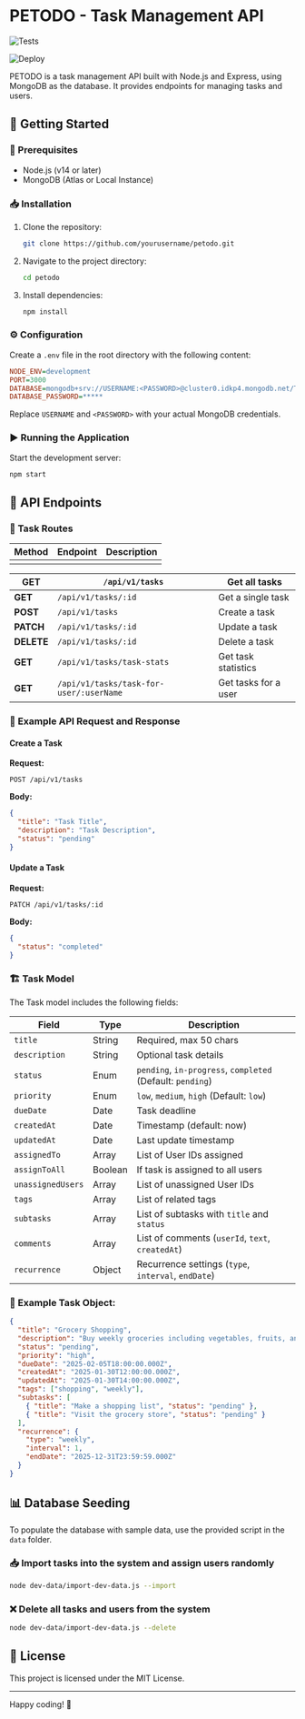 # PETODO - Task Management API

![Tests](https://github.com/nvakhovska/peTODO/actions/workflows/test.yml/badge.svg)

![Deploy](https://github.com/nvakhovska/peTODO/actions/workflows/test-and-deploy.yml/badge.svg)

PETODO is a task management API built with Node.js and Express, using MongoDB as the database. It provides endpoints for managing tasks and users.

## 🚀 Getting Started

### 📌 Prerequisites

- Node.js (v14 or later)
- MongoDB (Atlas or Local Instance)

### 📥 Installation

1. Clone the repository:
   ```sh
   git clone https://github.com/yourusername/petodo.git
   ```
2. Navigate to the project directory:
   ```sh
   cd petodo
   ```
3. Install dependencies:
   ```sh
   npm install
   ```

### ⚙️ Configuration

Create a `.env` file in the root directory with the following content:

```ini
NODE_ENV=development
PORT=3000
DATABASE=mongodb+srv://USERNAME:<PASSWORD>@cluster0.idkp4.mongodb.net/TODO?retryWrites=true
DATABASE_PASSWORD=*****
```

Replace `USERNAME` and `<PASSWORD>` with your actual MongoDB credentials.

### ▶️ Running the Application

Start the development server:

```sh
npm start
```

## 📡 API Endpoints

### 📝 Task Routes

| Method | Endpoint | Description |
| ------ | -------- | ----------- |
|        |          |             |

| **GET**    | `/api/v1/tasks`                         | Get all tasks        |
| ---------- | --------------------------------------- | -------------------- |
| **GET**    | `/api/v1/tasks/:id`                     | Get a single task    |
| **POST**   | `/api/v1/tasks`                         | Create a task        |
| **PATCH**  | `/api/v1/tasks/:id`                     | Update a task        |
| **DELETE** | `/api/v1/tasks/:id`                     | Delete a task        |
| **GET**    | `/api/v1/tasks/task-stats`              | Get task statistics  |
| **GET**    | `/api/v1/tasks/task-for-user/:userName` | Get tasks for a user |

### 📌 Example API Request and Response

#### Create a Task

**Request:**

```http
POST /api/v1/tasks
```

**Body:**

```json
{
  "title": "Task Title",
  "description": "Task Description",
  "status": "pending"
}
```

#### Update a Task

**Request:**

```http
PATCH /api/v1/tasks/:id
```

**Body:**

```json
{
  "status": "completed"
}
```

### 🏗 Task Model

The Task model includes the following fields:

| Field             | Type    | Description                                                |
| ----------------- | ------- | ---------------------------------------------------------- |
| `title`           | String  | Required, max 50 chars                                     |
| `description`     | String  | Optional task details                                      |
| `status`          | Enum    | `pending`, `in-progress`, `completed` (Default: `pending`) |
| `priority`        | Enum    | `low`, `medium`, `high` (Default: `low`)                   |
| `dueDate`         | Date    | Task deadline                                              |
| `createdAt`       | Date    | Timestamp (default: now)                                   |
| `updatedAt`       | Date    | Last update timestamp                                      |
| `assignedTo`      | Array   | List of User IDs assigned                                  |
| `assignToAll`     | Boolean | If task is assigned to all users                           |
| `unassignedUsers` | Array   | List of unassigned User IDs                                |
| `tags`            | Array   | List of related tags                                       |
| `subtasks`        | Array   | List of subtasks with `title` and `status`                 |
| `comments`        | Array   | List of comments (`userId`, `text`, `createdAt`)           |
| `recurrence`      | Object  | Recurrence settings (`type`, `interval`, `endDate`)        |

### 📝 Example Task Object:

```json
{
  "title": "Grocery Shopping",
  "description": "Buy weekly groceries including vegetables, fruits, and essentials.",
  "status": "pending",
  "priority": "high",
  "dueDate": "2025-02-05T18:00:00.000Z",
  "createdAt": "2025-01-30T12:00:00.000Z",
  "updatedAt": "2025-01-30T14:00:00.000Z",
  "tags": ["shopping", "weekly"],
  "subtasks": [
    { "title": "Make a shopping list", "status": "pending" },
    { "title": "Visit the grocery store", "status": "pending" }
  ],
  "recurrence": {
    "type": "weekly",
    "interval": 1,
    "endDate": "2025-12-31T23:59:59.000Z"
  }
}
```

## 📊 Database Seeding

To populate the database with sample data, use the provided script in the `data` folder.

### 📥 Import tasks into the system and assign users randomly

```sh
node dev-data/import-dev-data.js --import
```

### ❌ Delete all tasks and users from the system

```sh
node dev-data/import-dev-data.js --delete
```

## 📜 License

This project is licensed under the MIT License.

---

Happy coding! 🚀
